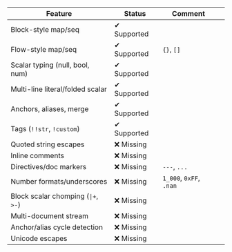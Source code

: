 | Feature                          | Status      | Comment                 |   |
| -------------------------------- | ----------- | ----------------------- | - |
| Block-style map/seq              | ✔ Supported |                         |   |
| Flow-style map/seq               | ✔ Supported | `{}`, `[]`              |   |
| Scalar typing (null, bool, num)  | ✔ Supported |                         |   |
| Multi-line literal/folded scalar | ✔ Supported |                         |   |
| Anchors, aliases, merge          | ✔ Supported |                         |   |
| Tags (`!!str`, `!custom`)        | ✔ Supported |                         |   |
| Quoted string escapes            | ❌ Missing   |                         |   |
| Inline comments                  | ❌ Missing   |                         |   |
| Directives/doc markers           | ❌ Missing   | `---`, `...`            |   |
| Number formats/underscores       | ❌ Missing   | `1_000`, `0xFF`, `.nan` |   |
| Block scalar chomping (`\|+`\, `>-`)  | ❌ Missing               |   |
| Multi-document stream            | ❌ Missing   |                         |   |
| Anchor/alias cycle detection     | ❌ Missing   |                         |   |
| Unicode escapes                  | ❌ Missing   |                         |   |
